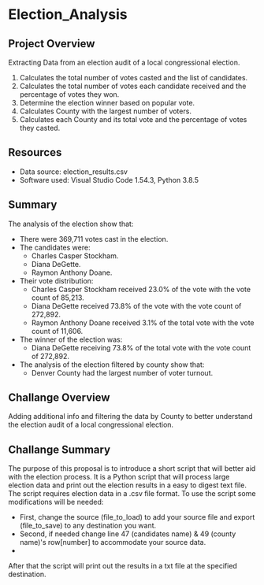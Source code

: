 # Election_Analysis
## Project Overview
Extracting Data from an election audit of a local congressional election.

1. Calculates the total number of votes casted and the list of candidates.
2. Calculates the total number of votes each candidate received and the percentage of votes they won.
3. Determine the election winner based on popular vote.
4. Calculates County with the largest number of voters.
5. Calculates each County and its total vote and the percentage of votes they casted. 

## Resources
- Data source: election_results.csv
- Software used: Visual Studio Code 1.54.3, Python 3.8.5

## Summary
The analysis of the election show that:
- There were 369,711 votes cast in the election.
- The candidates were:<br/>
     - Charles Casper Stockham.
     - Diana DeGette. 
     - Raymon Anthony Doane. 
- Their vote distribution:<br/>
     - Charles Casper Stockham received 23.0% of the vote with the vote count of 85,213.
     - Diana DeGette received  73.8% of the vote with the vote count of 272,892. 
     - Raymon Anthony Doane received  3.1% of the total vote with the vote count of 11,606. 
- The winner of the election was: <br/>
     - Diana DeGette receiving 73.8% of the total vote with the vote count of 272,892.
- The analysis of the election filtered by county show that:
     - Denver County had the largest number of voter turnout.<br/>
    
## Challange Overview
Adding additional info and filtering the data by County to better understand the election audit of a local congressional election.

## Challange Summary
The purpose of this proposal is to introduce a short script that will better aid with the election process. It is a Python script that will process large election data and print out the election results in a easy to digest text file. The script requires election data in a .csv file format. To use the script some modifications will be needed:
- First, change the source (file_to_load) to add your source file and export (file_to_save) to any destination you want.
- Second, if needed change line 47 (candidates name) & 49 (county name)'s row[number] to accommodate your source data. 
- <br/>
After that the script will print out the results in a txt file at the specified destination. 

